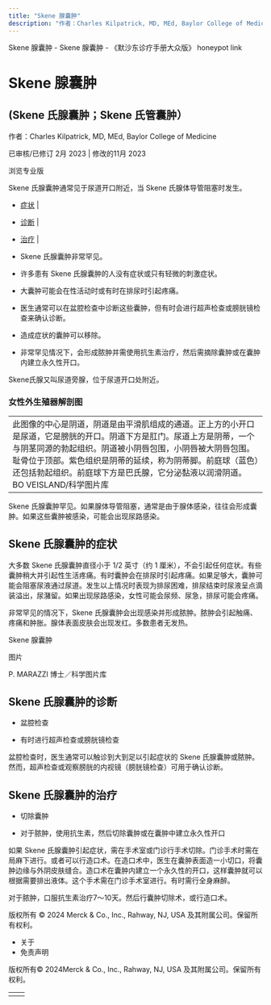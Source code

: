 ```yaml
---
title: "Skene 腺囊肿"
description: "作者：Charles Kilpatrick, MD, MEd, Baylor College of Medicine"
---
```


﻿Skene 腺囊肿 - Skene 腺囊肿 - 《默沙东诊疗手册大众版》 honeypot link

# Skene 腺囊肿

## (Skene 氏腺囊肿；Skene 氏管囊肿）

作者：Charles Kilpatrick, MD, MEd, Baylor College of Medicine

已审核/已修订 2月 2023 \| 修改的11月 2023

浏览专业版

Skene 氏腺囊肿通常见于尿道开口附近，当 Skene 氏腺体导管阻塞时发生。

- [症状](#症状_v13953336_zh) \|
- [诊断](#诊断_v13953340_zh) \|
- [治疗](#治疗_v13953349_zh) \|

- Skene 氏腺囊肿非常罕见。

- 许多患有 Skene 氏腺囊肿的人没有症状或只有轻微的刺激症状。

- 大囊肿可能会在性活动时或有时在排尿时引起疼痛。

- 医生通常可以在盆腔检查中诊断这些囊肿，但有时会进行超声检查或膀胱镜检查来确认诊断。

- 造成症状的囊肿可以移除。

- 非常罕见情况下，会形成脓肿并需使用抗生素治疗，然后需摘除囊肿或在囊肿内建立永久性开口。


Skene氏腺又叫尿道旁腺，位于尿道开口处附近。

### 女性外生殖器解剖图

|     |
| --- |
| 此图像的中心是阴道，阴道是由平滑肌组成的通道。正上方的小开口是尿道，它是膀胱的开口。阴道下方是肛门。尿道上方是阴蒂，一个与阴茎同源的勃起组织。阴道被小阴唇包围，小阴唇被大阴唇包围。耻骨位于顶部。紫色组织是阴蒂的延续，称为阴蒂脚。前庭球（蓝色）还包括勃起组织。前庭球下方是巴氏腺，它分泌黏液以润滑阴道。<br>BO VEISLAND/科学图片库<br> |

Skene 氏腺囊肿罕见。如果腺体导管阻塞，通常是由于腺体感染，往往会形成囊肿。如果这些囊肿被感染，可能会出现尿路感染。

## Skene 氏腺囊肿的症状

大多数 Skene 氏腺囊肿直径小于 1/2 英寸（约 1 厘米），不会引起任何症状。有些囊肿稍大并引起性生活疼痛。有时囊肿会在排尿时引起疼痛。如果足够大，囊肿可能会阻塞尿液通过尿道。发生以上情况时表现为排尿困难，排尿结束时尿液呈点滴装溢出，尿潴留。如果出现尿路感染，女性可能会尿频、尿急，排尿可能会疼痛。

非常罕见的情况下，Skene 氏腺囊肿会出现感染并形成脓肿。脓肿会引起触痛、疼痛和肿胀。腺体表面皮肤会出现发红。多数患者无发热。

Skene 腺囊肿



图片

P. MARAZZI 博士／科学图片库

## Skene 氏腺囊肿的诊断

- 盆腔检查

- 有时进行超声检查或膀胱镜检查


盆腔检查时，医生通常可以触诊到大到足以引起症状的 Skene 氏腺囊肿或脓肿。然而，超声检查或观察膀胱的内视镜（膀胱镜检查）可用于确认诊断。

## Skene 氏腺囊肿的治疗

- 切除囊肿

- 对于脓肿，使用抗生素，然后切除囊肿或在囊肿中建立永久性开口


如果 Skene 氏腺囊肿引起症状，需在手术室或门诊行手术切除。门诊手术时需在局麻下进行。或者可以行造口术。在造口术中，医生在囊肿表面造一小切口，将囊肿边缘与外阴皮肤缝合。造口术在囊肿内建立一个永久性的开口，这样囊肿就可以根据需要排出液体。这个手术需在门诊手术室进行。有时需行全身麻醉。

对于脓肿，口服抗生素治疗7～10天。然后行囊肿切除术，或行造口术。



版权所有 © 2024
Merck & Co., Inc., Rahway, NJ, USA 及其附属公司。保留所有权利。

- 关于
- 免责声明

版权所有© 2024Merck & Co., Inc., Rahway, NJ, USA 及其附属公司。保留所有权利。

|     |     |
| --- | --- |
|  |  |